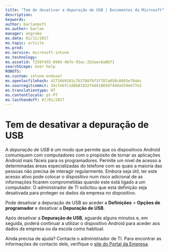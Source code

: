 ```yaml
---
title: "Tem de desativar a depuração de USB | Documentos da Microsoft"
description: 
keywords: 
author: barlanmsft
ms.author: barlan
manager: angrobe
ms.date: 01/11/2017
ms.topic: article
ms.prod: 
ms.service: microsoft-intune
ms.technology: 
ms.assetid: f250f455-898d-46fe-93ac-2b3aec6a0b71
searchScope: User help
ROBOTS: 
ms.custom: intune-enduser
ms.openlocfilehash: 42734b9181c7637807bf3f787a058c0403e70abc
ms.sourcegitcommit: 34cfebfc1d8b81032f4d41869d74dda559e677e2
ms.translationtype: HT
ms.contentlocale: pt-PT
ms.lasthandoff: 07/01/2017
---
```

# <a name="you-need-to-turn-off-usb-debugging"></a>Tem de desativar a depuração de USB

A _depuração de USB_ é um modo que permite que os dispositivos Android comuniquem com computadores com o propósito de tornar as aplicações Android mais fáceis para os programadores. Permite um nível de acesso a determinadas áreas especializadas do telefone com as quais a maioria das pessoas não precisa de interagir regularmente. Embora seja útil, ter este acesso ativo pode colocar o dispositivo num risco adicional de as informações ficarem comprometidas quando este está ligado a um computador. O administrador de TI solicitou que esta definição seja desativada para proteger os dados da empresa no dispositivo.

Pode desativar a depuração de USB ao aceder a **Definições** > **Opções de programador** e desativar a **Depuração de USB**.

Após desativar a **Depuração de USB**, aguarde alguns minutos e, em seguida, poderá continuar a utilizar o dispositivo Android para aceder aos dados da empresa ou da escola como habitual.

Ainda precisa de ajuda? Contacte o administrador de TI. Para encontrar as informações de contacto dele, verifique o [site do Portal da Empresa](http://portal.manage.microsoft.com).
